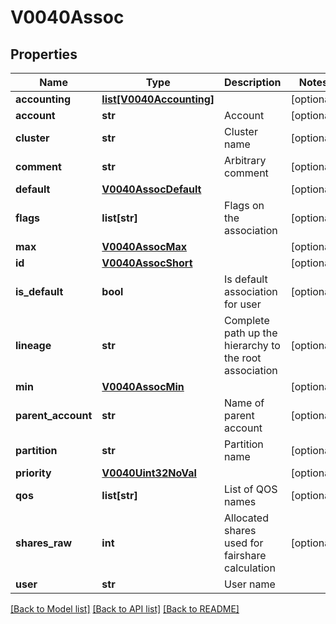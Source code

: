 # V0040Assoc

## Properties
Name | Type | Description | Notes
------------ | ------------- | ------------- | -------------
**accounting** | [**list[V0040Accounting]**](V0040Accounting.md) |  | [optional] 
**account** | **str** | Account | [optional] 
**cluster** | **str** | Cluster name | [optional] 
**comment** | **str** | Arbitrary comment | [optional] 
**default** | [**V0040AssocDefault**](V0040AssocDefault.md) |  | [optional] 
**flags** | **list[str]** | Flags on the association | [optional] 
**max** | [**V0040AssocMax**](V0040AssocMax.md) |  | [optional] 
**id** | [**V0040AssocShort**](V0040AssocShort.md) |  | [optional] 
**is_default** | **bool** | Is default association for user | [optional] 
**lineage** | **str** | Complete path up the hierarchy to the root association | [optional] 
**min** | [**V0040AssocMin**](V0040AssocMin.md) |  | [optional] 
**parent_account** | **str** | Name of parent account | [optional] 
**partition** | **str** | Partition name | [optional] 
**priority** | [**V0040Uint32NoVal**](V0040Uint32NoVal.md) |  | [optional] 
**qos** | **list[str]** | List of QOS names | [optional] 
**shares_raw** | **int** | Allocated shares used for fairshare calculation | [optional] 
**user** | **str** | User name | 

[[Back to Model list]](../README.md#documentation-for-models) [[Back to API list]](../README.md#documentation-for-api-endpoints) [[Back to README]](../README.md)


